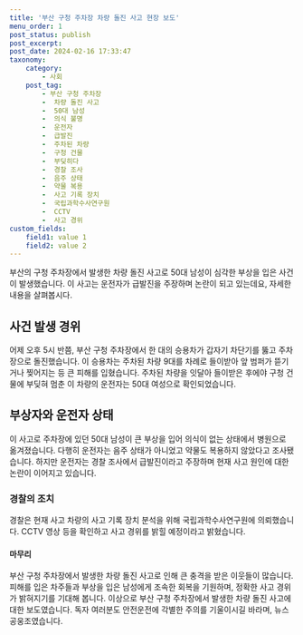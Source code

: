 ```yaml
---
title: '부산 구청 주차장 차량 돌진 사고 현장 보도'
menu_order: 1
post_status: publish
post_excerpt: 
post_date: 2024-02-16 17:33:47
taxonomy:
    category:
        - 사회
    post_tag:
        - 부산 구청 주차장
        -  차량 돌진 사고
        -  50대 남성
        -  의식 불명
        -  운전자
        -  급발진
        -  주차된 차량
        -  구청 건물
        -  부딪히다
        -  경찰 조사
        -  음주 상태
        -  약물 복용
        -  사고 기록 장치
        -  국립과학수사연구원
        -  CCTV
        -  사고 경위
custom_fields:
    field1: value 1
    field2: value 2
---
```


부산의 구청 주차장에서 발생한 차량 돌진 사고로 50대 남성이 심각한 부상을 입은 사건이 발생했습니다. 이 사고는 운전자가 급발진을 주장하며 논란이 되고 있는데요, 자세한 내용을 살펴봅시다.
## 사건 발생 경위
어제 오후 5시 반쯤, 부산 구청 주차장에서 한 대의 승용차가 갑자기 차단기를 뚫고 주차장으로 돌진했습니다. 이 승용차는 주차된 차량 9대를 차례로 들이받아 앞 범퍼가 뜯기거나 찢어지는 등 큰 피해를 입혔습니다. 주차된 차량을 잇달아 들이받은 후에야 구청 건물에 부딪혀 멈춘 이 차량의 운전자는 50대 여성으로 확인되었습니다.
## 부상자와 운전자 상태
이 사고로 주차장에 있던 50대 남성이 큰 부상을 입어 의식이 없는 상태에서 병원으로 옮겨졌습니다. 다행히 운전자는 음주 상태가 아니었고 약물도 복용하지 않았다고 조사됐습니다. 하지만 운전자는 경찰 조사에서 급발진이라고 주장하며 현재 사고 원인에 대한 논란이 이어지고 있습니다.
### 경찰의 조치
경찰은 현재 사고 차량의 사고 기록 장치 분석을 위해 국립과학수사연구원에 의뢰했습니다. CCTV 영상 등을 확인하고 사고 경위를 밝힐 예정이라고 밝혔습니다.
#### 마무리
부산 구청 주차장에서 발생한 차량 돌진 사고로 인해 큰 충격을 받은 이웃들이 많습니다. 피해를 입은 차주들과 부상을 입은 남성에게 조속한 회복을 기원하며, 정확한 사고 경위가 밝혀지기를 기대해 봅니다.
이상으로 부산 구청 주차장에서 발생한 차량 돌진 사고에 대한 보도였습니다. 독자 여러분도 안전운전에 각별한 주의를 기울이시길 바라며, 뉴스 공웅조였습니다.
